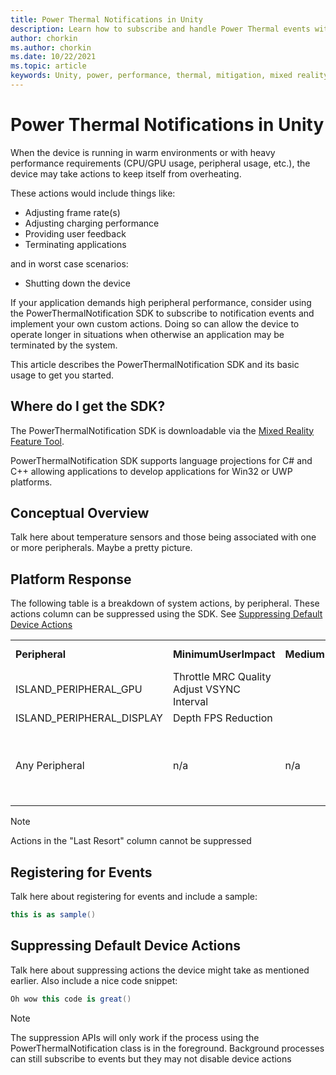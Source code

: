 ```yaml
---
title: Power Thermal Notifications in Unity
description: Learn how to subscribe and handle Power Thermal events within a Unity mixed reality app.
author: chorkin
ms.author: chorkin
ms.date: 10/22/2021
ms.topic: article
keywords: Unity, power, performance, thermal, mitigation, mixed reality headset, windows mixed reality headset, virtual reality headset
---
```


# Power Thermal Notifications in Unity

When the device is running in warm environments or with heavy performance requirements (CPU/GPU usage, peripheral usage, etc.), the device may take actions to keep itself from overheating.

These actions would include things like:

* Adjusting frame rate(s)
* Adjusting charging performance
* Providing user feedback
* Terminating applications

and in worst case scenarios:

* Shutting down the device

If your application demands high peripheral performance, consider using the PowerThermalNotification SDK to subscribe to notification events and implement your own custom actions.  Doing so can allow the device to operate longer in situations when otherwise an application may be terminated by the system.

This article describes the PowerThermalNotification SDK and its basic usage to get you started.

## Where do I get the SDK?

The PowerThermalNotification SDK is downloadable via the [Mixed Reality Feature Tool](../unity/welcome-to-mr-feature-tool.md).

PowerThermalNotification SDK supports language projections for C# and C++ allowing applications to develop applications for Win32 or UWP platforms.

## Conceptual Overview

Talk here about temperature sensors and those being associated with one or more peripherals.  Maybe a pretty picture.

## Platform Response

The following table is a breakdown of system actions, by peripheral.  These actions column can be suppressed using the SDK.  See [Suppressing Default Device Actions](#suppressing-default-device-actions)

|                           |                                               |                  |                   |                                                          |
|---------------------------|-----------------------------------------------|------------------|-------------------|----------------------------------------------------------|
| **Peripheral**                | **MinimumUserImpact**                             | **MediumUserImpact** | **MaximumUserImpact** | **Last Resort**                      |
| ISLAND_PERIPHERAL_GPU     | Throttle MRC Quality </br> Adjust VSYNC Interval |                  |                   |                                                    |
| ISLAND_PERIPHERAL_DISPLAY | Depth FPS Reduction                        |                  |                   |                                                    |
| Any Peripheral            | n/a                                        | n/a              | n/a               | Display Warning </br> Close Application </br> Stop MRC Capture |
> [!NOTE]
> <!--Last Resort Note-->Actions in the "Last Resort" column cannot be suppressed

## Registering for Events

Talk here about registering for events and include a sample:

```cs
this is as sample()
```

## Suppressing Default Device Actions

Talk here about suppressing actions the device might take as mentioned earlier.
Also include a nice code snippet:

```cs
Oh wow this code is great()
```

> [!NOTE]
> <!--Foreground Note-->The suppression APIs will only work if the process using the PowerThermalNotification class is in the foreground.  Background processes can still subscribe to events but they may not disable device actions

